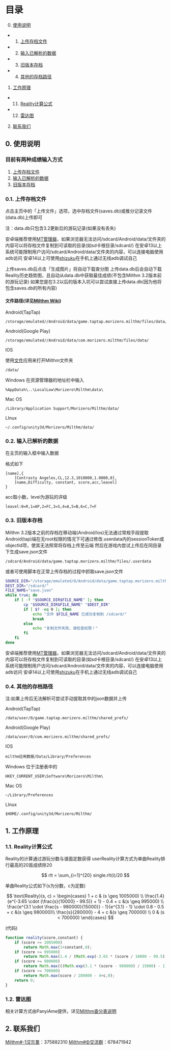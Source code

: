 # 目录

0. [使用说明](#0-使用说明)
- 01. [上传存档文件](#01-上传存档文件)
- 02. [输入已解析的数据](#02-输入已解析的数据)
- 03. [旧版本存档](#03-旧版本存档)
- 04. [其他的存档路径](#04-其他的存档路径)

1. [工作原理](#1-工作原理)
- 11. [Reality计算公式](#11-Reality计算公式)
- 12. [雷达图](#12-雷达图)

2. [联系我们](#2-联系我们)

## 0. 使用说明

### 目前有两种成绩输入方式

1. [上传存档文件](#01-上传存档文件)
2. [输入已解析的数据](#02-输入已解析的数据)
3. [旧版本存档](#03-旧版本存档)
### 0.1. 上传存档文件

点击主页中的「上传文件」选项，选中存档文件(saves.db)或推分记录文件(data.db)上传即可

注：data.db只包含3.2更新后的游玩记录(如果没有丢失)

安卓端推荐使用[MT管理器](https://mt2.cn/)，如果浏览器无法访问/sdcard/Android/data/文件夹的内容可以将存档文件复制到可读取的目录(如sd卡根目录/sdcard/)
在安卓13以上系统可能限制用户访问/sdcard/Android/data/文件夹的内容，可以连接电脑使用adb访问
安卓14以上可使用[shizuku](https://shizuku.rikka.app/zh-hans/)在手机上通过无线adb调试自己

上传saves.db后点击「生成图片」将自动下载查分图
上传data.db后会自动下载Reality历史趋势图，且自动从data.db中获取最佳成绩(不包含Milthm 3.2版本前的游玩记录)
如果您是在3.2以后的版本入坑可以尝试直接上传data.db(因为他将包含saves.db的所有内容)
#### 文件路径(详见[Milthm Wiki](https://milthm.fandom.com/wiki/Data_File))

Android(TapTap)

```text
/storage/emulated//Android/data/game.taptap.morizero.milthm/files/data/
```

Android(Google Play)

```text
/storage/emulated//Android/data/com.morizero.milthm/files/data/
```

IOS

使用[文件](https://support.apple.com/zh-cn/102570)应用来打开Milthm文件夹

```text
/data/
```

Windows
在资源管理器的地址栏中输入

```text
%AppData%\..\LocalLow\Morizero\Milthm\data\
```

Mac OS

```text
/Library/Application Support/Morizero/Milthm/data/
```

LInux

```text
~/.config/unity3d/Morizero/Milthm/data/
```

### 0.2. 输入已解析的数据
在主页的输入框中输入数据

格式如下
```text
[name],{
    [Contrasty Angeles,CL,12.3,1010000,1.0000,0],
    [name,Difficulty, constant, score,acc,leavel]
}
```

acc取小数，level为游玩的评级
```text
leavel:0=R,1=AP,2=FC,3=S,4=A,5=B,6=C,7=F
```
### 0.3. 旧版本存档

Milthm 3.2版本之前的存档在移动端(Android/Ios)无法通过常规手段提取
Android(tap)端在无root权限的情况下可通过修改.userdata内的sessionToken或objectId项，使其无法照常将存档上传至云端
然后在游戏内尝试上传后在同目录下生成save.json文件
```text
/sdcard/Android/data/game.taptap.morizero.milthm/files/.userdata
```
或者可使用脚本在正常上传存档的过程中抓取save.json文件
```sh
SOURCE_DIR="/storage/emulated/0/Android/data/game.taptap.morizero.milthm/files/"
DEST_DIR="/sdcard/"
FILE_NAME="save.json"
while true; do
    if [ -f "$SOURCE_DIR$FILE_NAME" ]; then
        cp "$SOURCE_DIR$FILE_NAME" "$DEST_DIR"
        if [ $? -eq 0 ]; then
            echo "文件 $FILE_NAME 已成功复制到 /sdcard/"
            break
        else
            echo "复制文件失败，请检查权限！"
        fi
    fi
done
```

安卓端推荐使用[MT管理器](https://mt2.cn/)，如果浏览器无法访问/sdcard/Android/data/文件夹的内容可以将存档文件复制到可读取的目录(如sd卡根目录/sdcard/)
在安卓13以上系统可能限制用户访问/sdcard/Android/data/文件夹的内容，可以连接电脑使用adb访问
安卓14以上可使用[shizuku](https://shizuku.rikka.app/zh-hans/)在手机上通过无线adb调试自己

### 0.4. 其他的存档路径
注:如果上传后无法解析可尝试手动提取其中的json数据并上传

Android(TapTap)

```text
/data/user/0/game.taptap.morizero.milthm/shared_prefs/
```

Android(Google Play)

```text
/data/user/0/com.morizero.milthm/shared_prefs/
```

IOS

```text
milthm应用数据/Data/Library/Preferences
```

Windows
位于注册表中的

```text
HKEY_CURRENT_USER\Software\Morizero\Milthm\
```

Mac OS

```text
~/Library/Preferences
```

LInux

```text
$HOME/.config/unity3d/Morizero/Milthm/
```


## 1. 工作原理

### 1.1. Reality计算公式

Reality的计算通过游玩分数与谱面定数获得
userReality计算方式为单曲Reality排行最高的20首成绩除20

$$
rlt = \sum_{i=1}^{20} single.rlt(i)/20
$$

单曲Reality公式如下(s为分数，c为定数)

$$
\text{Reality}(s, c) =
\begin{cases} 
1 + c & (s \geq 1005000) \\
\frac{1.4}{e^{-3.65 \cdot (\frac{s}{10000} - 99.5)} + 1} - 0.4 + c &(s \geq 995000) \\
\frac{e^{3.1 \cdot \frac{s - 980000}{15000}} - 1}{e^{3.1} - 1} \cdot 0.8 - 0.5 + c &(s \geq 980000)\\
\frac{s}{280000} - 4 + c &(s \geq 700000) \\
0 & (s < 700000)
\end{cases}
$$

(代码)
```JavaScript
function reality(score,constant) {
    if (score >= 1005000)
        return Math.max(1+constant,0);
    if (score >= 995000) 
        return Math.max(1.4 / (Math.exp(-3.65 * (score / 10000 - 99.5)) + 1) - 0.4+c,0);
    if (score >= 980000) 
        return Math.max(((Math.exp(3.1 * (score - 980000) / 15000) - 1) / (Math.exp(3.1) - 1)) * 0.8 - 0.5+c,0);
    if (score >= 700000) 
        return Math.max(score / 280000 - 4+c,0);
    return 0;
}
```
### 1.2. 雷达图
相关计算方式由PanyiAme提供，详见[Milthm查分表说明](https://wwp.lanzoup.com/iZ59A2j8nbpe)


## 2. 联系我们
[Milthm#-1洨巟羣](https://qm.qq.com/q/Utb6sNDvki)：375882310
[Milthm#Φ交流群](https://qm.qq.com/q/fIErsKKz3a)：678471942

